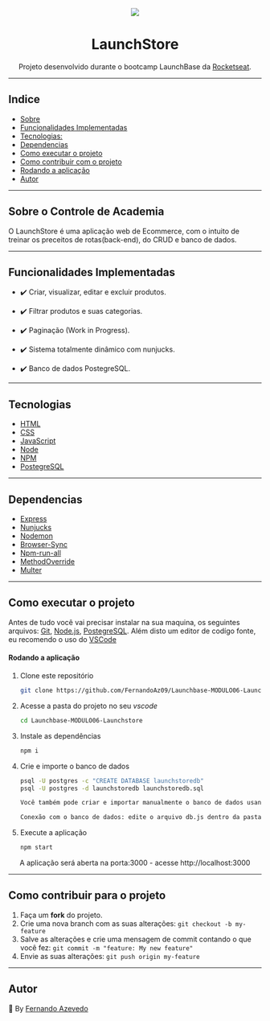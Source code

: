  <p align="center"> <img src="https://camo.githubusercontent.com/047366567218e6f144fb666cf9d0d1c2f34dc5a6e6af816aeead27d9f1e8350f/68747470733a2f2f73746f726167652e676f6f676c65617069732e636f6d2f676f6c64656e2d77696e642f626f6f7463616d702d6c61756e6368626173652f6c6f676f2e706e67"></p>

  <h1 align="center">  LaunchStore  </h1>

  <p align="center">Projeto desenvolvido durante o bootcamp LaunchBase da <a href="https://www.rocketseat.com.br" target="_blank">Rocketseat</a>. </p>


  

<hr>

## Indice


* [Sobre](#sobre)
* [Funcionalidades Implementadas](#funcio)
* [Tecnologias:](#tecnologias)
* [Dependencias](#dependencias)
* [Como executar o projeto](#comoexec)
* [Como contribuir com o projeto](#comocontribuir)
* [Rodando a aplicação](#runapp)
* [Autor](#autor)

<hr>

## Sobre o Controle de Academia<a name="sobre"></a>

<p align="left"> O LaunchStore é uma aplicação web de Ecommerce, com o intuito de treinar os preceitos de rotas(back-end), do CRUD e banco de dados.  </p>

<hr>

## Funcionalidades Implementadas<a name="funcio"></a>

- ✔️ Criar, visualizar, editar e excluir produtos.

- ✔️ Filtrar produtos e suas categorias.

- ✔️ Paginação (Work in Progress).

- ✔️ Sistema totalmente dinâmico com nunjucks.

- ✔️ Banco de dados PostegreSQL.

<hr>

## Tecnologias<a name="tecnologias"></a>
- <a href="https://www.w3schools.com/html/">HTML</a>
- <a href="https://www.w3schools.com/css/default.asp">CSS</a>
- <a href="https://www.w3schools.com/js/default.asp">JavaScript</a>
- <a href="https://nodejs.org/en/">Node</a>
- <a href="https://www.npmjs.com/">NPM</a>
- <a href="https://www.postgresql.org/">PostegreSQL</a>

<hr>

 ## Dependencias<a name="dependencias"></a>
- <a href="https://www.npmjs.com/package/express">Express</a>
- <a href="https://www.npmjs.com/package/nunjucks">Nunjucks</a>
- <a href="https://www.npmjs.com/package/nodemon">Nodemon</a>
- <a href="https://www.npmjs.com/package/browser-sync">Browser-Sync</a>
- <a href="https://www.npmjs.com/package/npm-run-all">Npm-run-all</a>
- <a href="https://www.npmjs.com/package/method-override">MethodOverride</a>
- <a href="https://www.npmjs.com/package/multer">Multer</a>



<hr />

## Como executar o projeto<a name="comoexec"></a>
Antes de tudo você vai precisar instalar na sua maquina, os seguintes arquivos:
[Git](https://git-scm.com), [Node.js](https://nodejs.org/en/), [PostegreSQL](https://nodejs.org/en/). 
Além disto um editor de codígo fonte, eu recomendo o uso do  [VSCode](https://code.visualstudio.com/)

#### Rodando a aplicação<a name="runapp"></a>

1. Clone este repositório

	```bash
	git clone https://github.com/FernandoAz09/Launchbase-MODULO06-Launchstore
	```

2. Acesse a pasta do projeto no seu *vscode*

	```bash
	cd Launchbase-MODULO06-Launchstore
	```

3. Instale as dependências

	```bash
	npm i
	```

4. Crie e importe o banco de dados
	```bash
	psql -U postgres -c "CREATE DATABASE launchstoredb"
	psql -U postgres -d launchstoredb launchstoredb.sql

	Você também pode criar e importar manualmente o banco de dados usando o Postbird ou pgAdmin.

	Conexão com o banco de dados: edite o arquivo db.js dentro da pasta src/config com o seu USERNAME e PASSWORD (Postgres).	

	```	
	



5. Execute a aplicação 

	```bash
	npm start
	```



<p align="center">A aplicação será aberta na porta:3000 - acesse http://localhost:3000</p>
<hr>


## Como contribuir para o projeto<a name="comocontribuir"></a>

1. Faça um **fork** do projeto.
2. Crie uma nova branch com as suas alterações: `git checkout -b my-feature`
3. Salve as alterações e crie uma mensagem de commit contando o que você fez: `git commit -m "feature: My new feature"`
4. Envie as suas alterações: `git push origin my-feature`

<hr>

## Autor<a name="autor"></a>

:triangular_flag_on_post: By [Fernando Azevedo](https://github.com/FernandoAz09)











